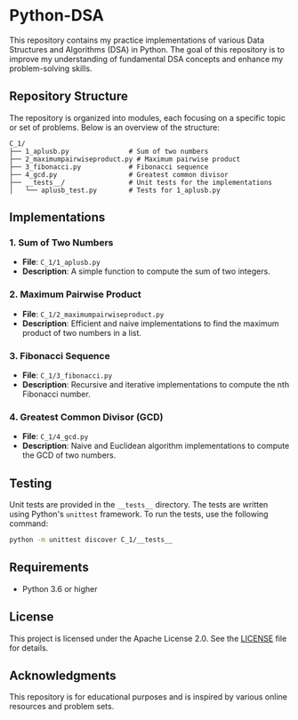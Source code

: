# Python-DSA

This repository contains my practice implementations of various Data Structures and Algorithms (DSA) in Python. The goal of this repository is to improve my understanding of fundamental DSA concepts and enhance my problem-solving skills.

## Repository Structure

The repository is organized into modules, each focusing on a specific topic or set of problems. Below is an overview of the structure:

```
C_1/
├── 1_aplusb.py               # Sum of two numbers
├── 2_maximumpairwiseproduct.py # Maximum pairwise product
├── 3_fibonacci.py            # Fibonacci sequence
├── 4_gcd.py                  # Greatest common divisor
├── __tests__/                # Unit tests for the implementations
│   └── aplusb_test.py        # Tests for 1_aplusb.py
```

## Implementations

### 1. Sum of Two Numbers

- **File**: `C_1/1_aplusb.py`
- **Description**: A simple function to compute the sum of two integers.

### 2. Maximum Pairwise Product

- **File**: `C_1/2_maximumpairwiseproduct.py`
- **Description**: Efficient and naive implementations to find the maximum product of two numbers in a list.

### 3. Fibonacci Sequence

- **File**: `C_1/3_fibonacci.py`
- **Description**: Recursive and iterative implementations to compute the nth Fibonacci number.

### 4. Greatest Common Divisor (GCD)

- **File**: `C_1/4_gcd.py`
- **Description**: Naive and Euclidean algorithm implementations to compute the GCD of two numbers.

## Testing

Unit tests are provided in the `__tests__` directory. The tests are written using Python's `unittest` framework. To run the tests, use the following command:

```bash
python -m unittest discover C_1/__tests__
```

## Requirements

- Python 3.6 or higher

## License

This project is licensed under the Apache License 2.0. See the [LICENSE](LICENSE) file for details.

## Acknowledgments

This repository is for educational purposes and is inspired by various online resources and problem sets.
